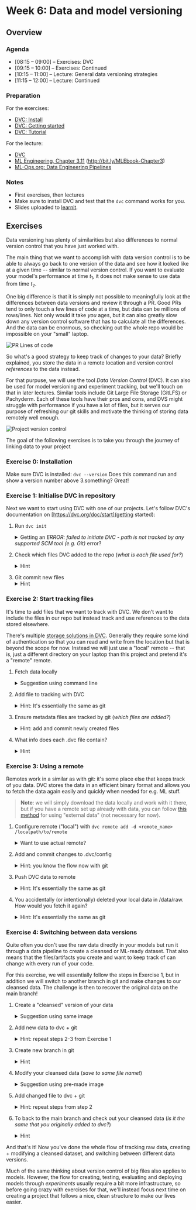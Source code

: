 # Week 6: Data and model versioning

## Overview

### Agenda

 * [08:15 – 09:00] – Exercises: DVC
 * [09:15 – 10:00] – Exercises: Continued
 * [10:15 – 11:00] – Lecture: General data versioning strategies
 * [11:15 – 12:00] – Lecture: Continued

### Preparation

For the exercises:

* [DVC: Install](https://dvc.org/doc/install)
* [DVC: Getting started](https://dvc.org/doc/start)
* [DVC: Tutorial](https://dvc.org/doc/use-cases/versioning-data-and-models/tutorial)

For the lecture:

* [DVC](https://dvc.org/doc/)
* [ML Engineering, Chapter 3.11](http://www.mlebook.com/wiki/doku.php) (http://bit.ly/MLEbook-Chapter3)
* [ML-Ops.org: Data Engineering Pipelines](https://ml-ops.org/content/three-levels-of-ml-software)


### Notes

* First exercises, then lectures
* Make sure to install DVC and test that the `dvc` command works for you.
* Slides uploaded to [learnit](https://learnit.itu.dk/course/view.php?id=3023571#section-6).

## Exercises

Data versioning has plenty of similarities but also differences to normal version control that you have just worked with. 

The main thing that we want to accomplish with data version control is to be able to always go back to one version of the data and see how it looked like at a given time -- similar to normal version control. If you want to evaluate your model's performance at time $t_1$, it does not make sense to use data from time $t_2$.

One big difference is that it is simply not possible to meaningfully look at the differences between data versions and review it through a PR. Good PRs tend to only touch a few lines of code at a time, but data can be millions of rows/lines. Not only would it take _you_ ages, but it can also greatly slow down any version control software that has to calculate all the differences. And the data can be enormous, so checking out the whole repo would be impossible on your "small" laptop.

![PR Lines of code](resources/code%20review%20strategy.jpeg "True story")

So what's a good strategy to keep track of changes to your data? Briefly explained, you store the data in a remote location and version control _references_ to the data instead.

For that purpuse, we will use the tool _Data Version Control_ (DVC). It can also be used for model versioning and experiment tracking, but we'll touch on that in later lectures. Similar tools include Git Large File Storage (GitLFS) or Pachyderm. Each of these tools have their pros and cons, and DVS might struggle with performance if you have a lot of files, but it serves our purpose of refreshing our git skills and motivate the thinking of storing data remotely well enough.

![Project version control](resources/project-versions.png "From https://dvc.org/doc/use-cases/versioning-data-and-models")

The goal of the following exercises is to take you through the journey of linking data to your project 

### Exercise 0: Installation

Make sure DVC is installed:
`dvc --version`
Does this command run and show a version number above 3.something? Great!

### Exercise 1: Initialise DVC in repository

Next we want to start using DVC with one of our projects. Let's follow DVC's documentation on [https://dvc.org/doc/start](getting started):

1. Run `dvc init` 
   <details> <summary>Getting an <i>ERROR: failed to initiate DVC - path is not tracked by any supported SCM tool (e.g. Git)</i> error? </summary> 

   Make sure you have initialised git in your directory. Run the following to start a git repo <pre>git init</pre>

   If this does not work, try and run it with the --subdir argument if you are initialising this in a subdirectory of your project. <pre> dvc init --subdir</pre>
</details>

2. Check which files DVC added to the repo (_what is each file used for?_)
   <details> <summary>Hint </summary>
   <tt> git status </tt>
   
   1. .dvc/.gitignore (dvc-specific things for git to ingore, like local config.local)
   2. .dvc/config (project-level dvc config, keeps tracks of various settings like remotes, local path to auth, etc)
   3. .dvcignore (file types for dvc to ignore if e.g. adding directories)
  </details>

3. Git commit new files
   <details> <summary>Hint </summary> 
   <tt> git commit -m "YOUR COMMIT MSG"</tt>
  </details>

### Exercise 2: Start tracking files

It's time to add files that we want to track with DVC. We don't want to include the files in our repo but instead track and use references to the data stored elsewhere.

There's multiple [storage solutions in DVC](https://dvc.org/doc/user-guide/data-management/remote-storage). Generally they require some kind of authentication so that you can read and write from the location but that is beyond the scope for now. Instead we will just use a "local" remote -- that is, just a different directory on your laptop than this project and pretend it's a "remote" remote.

1. Fetch data locally
   <details> <summary>Suggestion using command line</summary> 
    <pre> mkdir -p data/raw
    wget https://github.com/Jeppe-T-K/itu_sdse_2024/raw/w06-exercises/w06/resources/data/raw/coco.jpeg -P data/raw/
    </pre>
    </details>

2. Add file to tracking with DVC
   <details> <summary>Hint: It's essentially the same as git</summary> 
    <pre> dvc add data
    </pre>
    </details>

3. Ensure metadata files are tracked by git (_which files are added?_)
   <details> <summary>Hint: add and commit newly created files</summary> 
    <pre> git add data.dvc .gitignore
    git commit -m "Added data/ to dvc"
    </pre>
    </details>

4. What info does each .dvc file contain?
   <details> <summary>Hint</summary> 
    <pre> git add data.dvc .gitignore
    git commit -m "Added data/ to dvc"
    </pre>
    </details>

### Exercise 3: Using a remote

Remotes work in a similar as with git: it's some place else that keeps track of you data. DVC stores the data in an efficient binary format and allows you to fetch the data again easily and quickly when needed for e.g. ML stuff.

> **Note**: we will simply download the data locally and work with it there, but if you have a remote set up already with data, you can follow [this method](https://dvc.org/doc/user-guide/data-management/importing-external-data#how-importing-external-data-works) for using "external data" (not necessary for now).


1. Configure remote ("local") with `dvc remote add -d <remote_name> /localpath/to/remote`
   <details> <summary>Want to use actual remote?</summary> 
    You're welcome to try and set it up. Take your pick from <a href="https://dvc.org/doc/user-guide/data-management/remote-storage"> all these options </a>
    </details>

2. Add and commit changes to .dvc/config
   <details> <summary>Hint: you know the flow now with git</summary> 
    <pre> git add .dvc/config
    git commit -m "Added remote to dvc" </pre>
    </details>

3. Push DVC data to remote
   <details> <summary>Hint: It's essentially the same as git</summary> 
    <pre> dvc push </pre>
    </details>

4. You accidentally (or intentionally) deleted your local data in /data/raw. How would you fetch it again?
   <details> <summary>Hint: It's essentially the same as git</summary> 
    <pre> dvc pull </pre>
    </details>

### Exercise 4: Switching between data versions

Quite often you don't use the raw data directly in your models but run it through a data pipeline to create a cleansed or ML-ready dataset. That also means that the files/artifacts you create and want to keep track of can change with every run of your code.

For this exercise, we will essentially follow the steps in Exercise 1, but in addition we will switch to another branch in git and make changes to our cleansed data. The challenge is then to recover the original data on the main branch!

1. Create a "cleansed" version of your data
   <details> <summary>Suggestion using same image</summary> 
    <pre>mkdir -p data/cleansed
    wget https://github.com/Jeppe-T-K/itu_sdse_2024/raw/w06-exercises/w06/resources/data/cleansed/coco_cropped.png -P data/cleansed
    </pre>
    </details>

2. Add new data to dvc + git
   <details> <summary>Hint: repeat steps 2-3 from Exercise 1</summary> 
    <pre> 
    dvc add data/
    git add data.dvc
    git commit -m "Added cleansed data"
    (git push)
    dvc push
    </pre>
    </details>

3. Create new branch in git
   <details> <summary>Hint</summary> 
    <pre> git checkout -b "my_branch_name"
    </pre>
    </details>

4. Modify your cleansed data (_save to same file name!_)
   <details> <summary>Suggestion using pre-made image</summary> 
    <pre>
    rm data/cleansed/coco_cropped.png
    wget https://github.com/Jeppe-T-K/itu_sdse_2024/raw/w06-exercises/w06/resources/data/cleansed/coco_cropped_text.png -P data/cleansed
    mv data/cleansed/coco_cropped_text.png data/cleansed/coco_cropped.png
    </pre>
    </details>

5. Add changed file to dvc + git
   <details> <summary>Hint: repeat steps from step 2</summary> 
    <pre> 
    dvc add data/
    git add data.dvc
    git commit -m "Added cleansed data from new method"
    (git push)
    dvc push
    </pre>
    </details>

6. To back to the main branch and check out your cleansed data (_is it the same that you originally added to dvc?_)
   <details> <summary>Hint</summary> 
    No, it's not. Not unless you made a mistake, anyway.

    To go back to the main branch, you can run `git checkout main`

    <pre> 
    dvc pull
    </pre>
    </details>

And that's it! Now you've done the whole flow of tracking raw data, creating + modifying a cleansed dataset, and switching between different data versions.

Much of the same thinking about version control of big files also applies to models. However, the flow for creating, testing, evaluating and deploying models through _experiments_ usually require a bit more infrastructure, so before going crazy with exercises for that, we'll instead focus next time on creating a project that follows a nice, clean structure to make our lives easier.